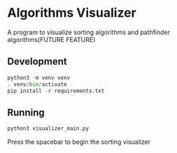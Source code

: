 # Algorithms Visualizer

A program to visualize sorting algorithms and pathfinder algorithms(FUTURE FEATURE)

## Development

```python
python3 -m venv venv
. venv/bin/activate
pip install -r requirements.txt
```

## Running

```python
python3 visualizer_main.py
```

Press the spacebar to begin the sorting visualizer

